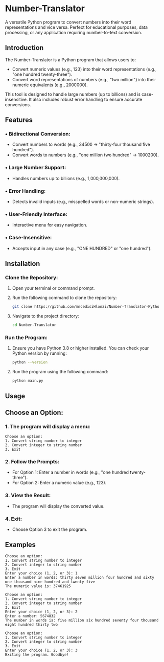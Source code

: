 # Number-Translator

A versatile Python program to convert numbers into their word representations and vice versa. Perfect for educational purposes, data processing, or any application requiring number-to-text conversion.

## Introduction

The Number-Translator is a Python program that allows users to:

- Convert numeric values (e.g., 123) into their word representations (e.g., "one hundred twenty-three").
- Convert word representations of numbers (e.g., "two million") into their numeric equivalents (e.g., 2000000).

This tool is designed to handle large numbers (up to billions) and is case-insensitive. It also includes robust error handling to ensure accurate conversions.

## Features

### • Bidirectional Conversion:

- Convert numbers to words (e.g., 34500 → "thirty-four thousand five hundred").
- Convert words to numbers (e.g., "one million two hundred" → 1000200).

### • Large Number Support:

- Handles numbers up to billions (e.g., 1,000,000,000).

### • Error Handling:

- Detects invalid inputs (e.g., misspelled words or non-numeric strings).

### • User-Friendly Interface:

- Interactive menu for easy navigation.

### • Case-Insensitive:

- Accepts input in any case (e.g., "ONE HUNDRED" or "one hundred").

## Installation

### Clone the Repository:

1. Open your terminal or command prompt.
2. Run the following command to clone the repository:

   ```bash
   git clone https://github.com/mncedisiHlonzi/Number-Translator-Python.git
   ```

3. Navigate to the project directory:

    ```bash
    cd Number-Translator
    ```

### Run the Program:

1. Ensure you have Python 3.8 or higher installed. You can check your Python version by running:

    ```bash
    python --version
    ```

2. Run the program using the following command:

    ```bash
    python main.py
    ```

## Usage

## Choose an Option:

### 1. The program will display a menu:

    Choose an option:
    1. Convert string number to integer
    2. Convert integer to string number
    3. Exit

### 2. Follow the Prompts:

- For Option 1: Enter a number in words (e.g., "one hundred twenty-three").
- For Option 2: Enter a numeric value (e.g., 123).

### 3. View the Result:

- The program will display the converted value.

### 4. Exit:

- Choose Option 3 to exit the program.

## Examples

    Choose an option:
    1. Convert string number to integer
    2. Convert integer to string number
    3. Exit
    Enter your choice (1, 2, or 3): 1
    Enter a number in words: thirty seven million four hundred and sixty one thousand nine hundred and twenty five
    The numeric value is: 37461925

    Choose an option:
    1. Convert string number to integer
    2. Convert integer to string number
    3. Exit
    Enter your choice (1, 2, or 3): 2
    Enter a number: 5674832
    The number in words is: five million six hundred seventy four thousand eight hundred thirty two

    Choose an option:
    1. Convert string number to integer
    2. Convert integer to string number
    3. Exit
    Enter your choice (1, 2, or 3): 3
    Exiting the program. Goodbye!
